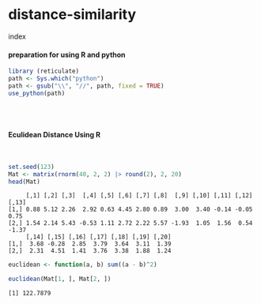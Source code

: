 # distance-similarity
index

#### preparation for using R and python

``` r
library (reticulate)
path <- Sys.which("python")
path <- gsub("\\", "//", path, fixed = TRUE)
use_python(path)
```

<br><br>

#### Eculidean Distance Using R

<br>

``` r
set.seed(123)
Mat <- matrix(rnorm(40, 2, 2) |> round(2), 2, 20)
head(Mat)
```

         [,1] [,2] [,3]  [,4] [,5] [,6] [,7] [,8]  [,9] [,10] [,11] [,12] [,13]
    [1,] 0.88 5.12 2.26  2.92 0.63 4.45 2.80 0.89  3.00  3.40 -0.14 -0.05  0.75
    [2,] 1.54 2.14 5.43 -0.53 1.11 2.72 2.22 5.57 -1.93  1.05  1.56  0.54 -1.37
         [,14] [,15] [,16] [,17] [,18] [,19] [,20]
    [1,]  3.68 -0.28  2.85  3.79  3.64  3.11  1.39
    [2,]  2.31  4.51  1.41  3.76  3.38  1.88  1.24

``` r
euclidean <- function(a, b) sum((a - b)^2)

euclidean(Mat[1, ], Mat[2, ])
```

    [1] 122.7879

